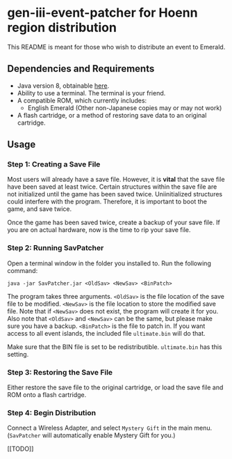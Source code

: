 # gen-iii-event-patcher for Hoenn region distribution
This README is meant for those who wish to distribute an event to Emerald.

## Dependencies and Requirements
* Java version 8, obtainable [here](https://adoptopenjdk.net/).
* Ability to use a terminal. The terminal is your friend.
* A compatible ROM, which currently includes:
  * English Emerald (Other non-Japanese copies may or may not work)
* A flash cartridge, or a method of restoring save data to an original cartridge.

## Usage
### Step 1: Creating a Save File
Most users will already have a save file. However, it is **vital** that the save file have been saved at least twice. Certain structures within the save file are not initialized until the game has been saved twice. Uniinitialized structures could interfere with the program. Therefore, it is important to boot the game, and save twice.

Once the game has been saved twice, create a backup of your save file. If you are on actual hardware, now is the time to rip your save file.

### Step 2: Running SavPatcher
Open a terminal window in the folder you installed to. Run the following command:
```
java -jar SavPatcher.jar <OldSav> <NewSav> <BinPatch>
```
The program takes three arguments. `<OldSav>` is the file location of the save file to be modified. `<NewSav>` is the file location to store the modified save file. Note that if `<NewSav>` does not exist, the program will create it for you. Also note that `<OldSav>` and `<NewSav>` can be the same, but please make sure you have a backup. `<BinPatch>` is the file to patch in. If you want access to all event islands, the included file `ultimate.bin` will do that.

Make sure that the BIN file is set to be redistributible. `ultimate.bin` has this setting.

### Step 3: Restoring the Save File
Either restore the save file to the original cartridge, or load the save file and ROM onto a flash cartridge.

### Step 4: Begin Distribution
Connect a Wireless Adapter, and select `Mystery Gift` in the main menu. (`SavPatcher` will automatically enable Mystery Gift for you.)

\[\[TODO\]\]
